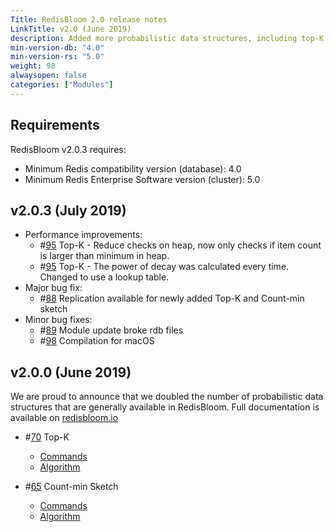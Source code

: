 ```yaml
---
Title: RedisBloom 2.0 release notes
LinkTitle: v2.0 (June 2019)
description: Added more probabilistic data structures, including top-K and count-min sketch.
min-version-db: "4.0"
min-version-rs: "5.0"
weight: 98
alwaysopen: false
categories: ["Modules"]
---
```

## Requirements

RedisBloom v2.0.3 requires:

- Minimum Redis compatibility version (database): 4.0
- Minimum Redis Enterprise Software version (cluster): 5.0

## v2.0.3 (July 2019)

- Performance improvements:
    - #[95](https://github.com/RedisBloom/RedisBloom/issues/95) Top-K - Reduce checks on heap, now only checks if item count is larger than minimum in heap.
    - #[95](https://github.com/RedisBloom/RedisBloom/issues/95) Top-K - The power of decay was calculated every time. Changed to use a lookup table.
- Major bug fix:
    - #[88](https://github.com/RedisBloom/RedisBloom/issues/88) Replication available for newly added Top-K and Count-min sketch
- Minor bug fixes:
    - #[89](https://github.com/RedisBloom/RedisBloom/issues/89) Module update broke rdb files
    - #[98](https://github.com/RedisBloom/RedisBloom/issues/98) Compilation for macOS

## v2.0.0 (June 2019)

We are proud to announce that we doubled the number of probabilistic data structures that are generally available in RedisBloom.  Full documentation is available on [redisbloom.io](https://redisbloom.io)

- #[70](https://github.com/RedisBloom/RedisBloom/issues/70) Top-K
    - [Commands](https://oss.redislabs.com/redisbloom/TopK_Commands/)
    - [Algorithm](https://www.usenix.org/conference/atc18/presentation/gong)

- #[65](https://github.com/RedisBloom/RedisBloom/issues/65) Count-min Sketch
    - [Commands](https://oss.redislabs.com/redisbloom/CountMinSketch_Commands/)
    - [Algorithm](https://en.wikipedia.org/wiki/Count%E2%80%93min_sketch)
